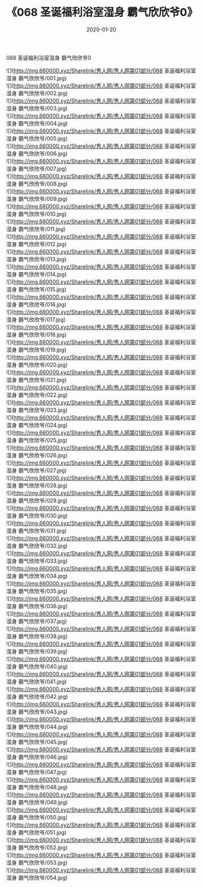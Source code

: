 ﻿---
layout: post
title:  《068 圣诞福利浴室湿身 霸气欣欣爷0》
date:   2020-01-20
img: http://img.660000.xyz/Sharelink/秀人网/秀人网第01部分/068 圣诞福利浴室湿身 霸气欣欣爷0/000.jpg
categories: [美女, 清纯, 唯美]
---

068 圣诞福利浴室湿身 霸气欣欣爷0

  ![](http://img.660000.xyz/Sharelink/秀人网/秀人网第01部分/068 圣诞福利浴室湿身 霸气欣欣爷/001.jpg) <br> ![](http://img.660000.xyz/Sharelink/秀人网/秀人网第01部分/068 圣诞福利浴室湿身 霸气欣欣爷/002.jpg) <br> ![](http://img.660000.xyz/Sharelink/秀人网/秀人网第01部分/068 圣诞福利浴室湿身 霸气欣欣爷/003.jpg) <br> ![](http://img.660000.xyz/Sharelink/秀人网/秀人网第01部分/068 圣诞福利浴室湿身 霸气欣欣爷/004.jpg) <br> ![](http://img.660000.xyz/Sharelink/秀人网/秀人网第01部分/068 圣诞福利浴室湿身 霸气欣欣爷/005.jpg) <br> ![](http://img.660000.xyz/Sharelink/秀人网/秀人网第01部分/068 圣诞福利浴室湿身 霸气欣欣爷/006.jpg) <br> ![](http://img.660000.xyz/Sharelink/秀人网/秀人网第01部分/068 圣诞福利浴室湿身 霸气欣欣爷/007.jpg) <br> ![](http://img.660000.xyz/Sharelink/秀人网/秀人网第01部分/068 圣诞福利浴室湿身 霸气欣欣爷/008.jpg) <br> ![](http://img.660000.xyz/Sharelink/秀人网/秀人网第01部分/068 圣诞福利浴室湿身 霸气欣欣爷/009.jpg) <br> ![](http://img.660000.xyz/Sharelink/秀人网/秀人网第01部分/068 圣诞福利浴室湿身 霸气欣欣爷/010.jpg) <br> ![](http://img.660000.xyz/Sharelink/秀人网/秀人网第01部分/068 圣诞福利浴室湿身 霸气欣欣爷/011.jpg) <br> ![](http://img.660000.xyz/Sharelink/秀人网/秀人网第01部分/068 圣诞福利浴室湿身 霸气欣欣爷/012.jpg) <br> ![](http://img.660000.xyz/Sharelink/秀人网/秀人网第01部分/068 圣诞福利浴室湿身 霸气欣欣爷/013.jpg) <br> ![](http://img.660000.xyz/Sharelink/秀人网/秀人网第01部分/068 圣诞福利浴室湿身 霸气欣欣爷/014.jpg) <br> ![](http://img.660000.xyz/Sharelink/秀人网/秀人网第01部分/068 圣诞福利浴室湿身 霸气欣欣爷/015.jpg) <br> ![](http://img.660000.xyz/Sharelink/秀人网/秀人网第01部分/068 圣诞福利浴室湿身 霸气欣欣爷/016.jpg) <br> ![](http://img.660000.xyz/Sharelink/秀人网/秀人网第01部分/068 圣诞福利浴室湿身 霸气欣欣爷/017.jpg) <br> ![](http://img.660000.xyz/Sharelink/秀人网/秀人网第01部分/068 圣诞福利浴室湿身 霸气欣欣爷/018.jpg) <br> ![](http://img.660000.xyz/Sharelink/秀人网/秀人网第01部分/068 圣诞福利浴室湿身 霸气欣欣爷/019.jpg) <br> ![](http://img.660000.xyz/Sharelink/秀人网/秀人网第01部分/068 圣诞福利浴室湿身 霸气欣欣爷/020.jpg) <br> ![](http://img.660000.xyz/Sharelink/秀人网/秀人网第01部分/068 圣诞福利浴室湿身 霸气欣欣爷/021.jpg) <br> ![](http://img.660000.xyz/Sharelink/秀人网/秀人网第01部分/068 圣诞福利浴室湿身 霸气欣欣爷/022.jpg) <br> ![](http://img.660000.xyz/Sharelink/秀人网/秀人网第01部分/068 圣诞福利浴室湿身 霸气欣欣爷/023.jpg) <br> ![](http://img.660000.xyz/Sharelink/秀人网/秀人网第01部分/068 圣诞福利浴室湿身 霸气欣欣爷/024.jpg) <br> ![](http://img.660000.xyz/Sharelink/秀人网/秀人网第01部分/068 圣诞福利浴室湿身 霸气欣欣爷/025.jpg) <br> ![](http://img.660000.xyz/Sharelink/秀人网/秀人网第01部分/068 圣诞福利浴室湿身 霸气欣欣爷/026.jpg) <br> ![](http://img.660000.xyz/Sharelink/秀人网/秀人网第01部分/068 圣诞福利浴室湿身 霸气欣欣爷/027.jpg) <br> ![](http://img.660000.xyz/Sharelink/秀人网/秀人网第01部分/068 圣诞福利浴室湿身 霸气欣欣爷/028.jpg) <br> ![](http://img.660000.xyz/Sharelink/秀人网/秀人网第01部分/068 圣诞福利浴室湿身 霸气欣欣爷/029.jpg) <br> ![](http://img.660000.xyz/Sharelink/秀人网/秀人网第01部分/068 圣诞福利浴室湿身 霸气欣欣爷/030.jpg) <br> ![](http://img.660000.xyz/Sharelink/秀人网/秀人网第01部分/068 圣诞福利浴室湿身 霸气欣欣爷/031.jpg) <br> ![](http://img.660000.xyz/Sharelink/秀人网/秀人网第01部分/068 圣诞福利浴室湿身 霸气欣欣爷/032.jpg) <br> ![](http://img.660000.xyz/Sharelink/秀人网/秀人网第01部分/068 圣诞福利浴室湿身 霸气欣欣爷/033.jpg) <br> ![](http://img.660000.xyz/Sharelink/秀人网/秀人网第01部分/068 圣诞福利浴室湿身 霸气欣欣爷/034.jpg) <br> ![](http://img.660000.xyz/Sharelink/秀人网/秀人网第01部分/068 圣诞福利浴室湿身 霸气欣欣爷/035.jpg) <br> ![](http://img.660000.xyz/Sharelink/秀人网/秀人网第01部分/068 圣诞福利浴室湿身 霸气欣欣爷/036.jpg) <br> ![](http://img.660000.xyz/Sharelink/秀人网/秀人网第01部分/068 圣诞福利浴室湿身 霸气欣欣爷/037.jpg) <br> ![](http://img.660000.xyz/Sharelink/秀人网/秀人网第01部分/068 圣诞福利浴室湿身 霸气欣欣爷/038.jpg) <br> ![](http://img.660000.xyz/Sharelink/秀人网/秀人网第01部分/068 圣诞福利浴室湿身 霸气欣欣爷/039.jpg) <br> ![](http://img.660000.xyz/Sharelink/秀人网/秀人网第01部分/068 圣诞福利浴室湿身 霸气欣欣爷/040.jpg) <br> ![](http://img.660000.xyz/Sharelink/秀人网/秀人网第01部分/068 圣诞福利浴室湿身 霸气欣欣爷/041.jpg) <br> ![](http://img.660000.xyz/Sharelink/秀人网/秀人网第01部分/068 圣诞福利浴室湿身 霸气欣欣爷/042.jpg) <br> ![](http://img.660000.xyz/Sharelink/秀人网/秀人网第01部分/068 圣诞福利浴室湿身 霸气欣欣爷/043.jpg) <br> ![](http://img.660000.xyz/Sharelink/秀人网/秀人网第01部分/068 圣诞福利浴室湿身 霸气欣欣爷/044.jpg) <br> ![](http://img.660000.xyz/Sharelink/秀人网/秀人网第01部分/068 圣诞福利浴室湿身 霸气欣欣爷/045.jpg) <br> ![](http://img.660000.xyz/Sharelink/秀人网/秀人网第01部分/068 圣诞福利浴室湿身 霸气欣欣爷/046.jpg) <br> ![](http://img.660000.xyz/Sharelink/秀人网/秀人网第01部分/068 圣诞福利浴室湿身 霸气欣欣爷/047.jpg) <br> ![](http://img.660000.xyz/Sharelink/秀人网/秀人网第01部分/068 圣诞福利浴室湿身 霸气欣欣爷/048.jpg) <br> ![](http://img.660000.xyz/Sharelink/秀人网/秀人网第01部分/068 圣诞福利浴室湿身 霸气欣欣爷/049.jpg) <br> ![](http://img.660000.xyz/Sharelink/秀人网/秀人网第01部分/068 圣诞福利浴室湿身 霸气欣欣爷/050.jpg) <br> ![](http://img.660000.xyz/Sharelink/秀人网/秀人网第01部分/068 圣诞福利浴室湿身 霸气欣欣爷/051.jpg) <br> ![](http://img.660000.xyz/Sharelink/秀人网/秀人网第01部分/068 圣诞福利浴室湿身 霸气欣欣爷/052.jpg) <br> ![](http://img.660000.xyz/Sharelink/秀人网/秀人网第01部分/068 圣诞福利浴室湿身 霸气欣欣爷/053.jpg) <br> ![](http://img.660000.xyz/Sharelink/秀人网/秀人网第01部分/068 圣诞福利浴室湿身 霸气欣欣爷/054.jpg) <br>
